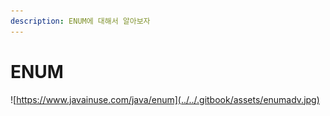 ```yaml
---
description: ENUM에 대해서 알아보자
---
```


# ENUM

![https://www.javainuse.com/java/enum](../../.gitbook/assets/enumadv.jpg)



